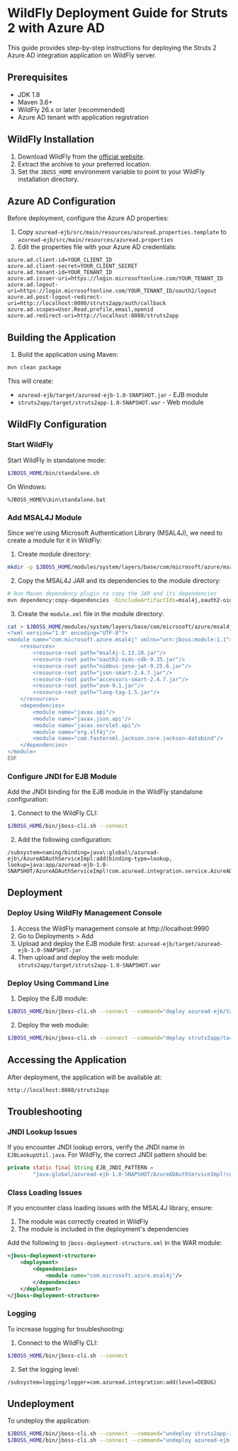 # WildFly Deployment Guide for Struts 2 with Azure AD

This guide provides step-by-step instructions for deploying the Struts 2 Azure AD integration application on WildFly server.

## Prerequisites

- JDK 1.8
- Maven 3.6+
- WildFly 26.x or later (recommended)
- Azure AD tenant with application registration

## WildFly Installation

1. Download WildFly from the [official website](https://www.wildfly.org/downloads/).
2. Extract the archive to your preferred location.
3. Set the `JBOSS_HOME` environment variable to point to your WildFly installation directory.

## Azure AD Configuration

Before deployment, configure the Azure AD properties:

1. Copy `azuread-ejb/src/main/resources/azuread.properties.template` to `azuread-ejb/src/main/resources/azuread.properties`
2. Edit the properties file with your Azure AD credentials:

```properties
azure.ad.client-id=YOUR_CLIENT_ID
azure.ad.client-secret=YOUR_CLIENT_SECRET
azure.ad.tenant-id=YOUR_TENANT_ID
azure.ad.issuer-uri=https://login.microsoftonline.com/YOUR_TENANT_ID
azure.ad.logout-uri=https://login.microsoftonline.com/YOUR_TENANT_ID/oauth2/logout
azure.ad.post-logout-redirect-uri=http://localhost:8080/struts2app/auth/callback
azure.ad.scopes=User.Read,profile,email,openid
azure.ad.redirect-uri=http://localhost:8080/struts2app
```

## Building the Application

1. Build the application using Maven:

```bash
mvn clean package
```

This will create:
- `azuread-ejb/target/azuread-ejb-1.0-SNAPSHOT.jar` - EJB module
- `struts2app/target/struts2app-1.0-SNAPSHOT.war` - Web module

## WildFly Configuration

### Start WildFly

Start WildFly in standalone mode:

```bash
$JBOSS_HOME/bin/standalone.sh
```

On Windows:
```
%JBOSS_HOME%\bin\standalone.bat
```

### Add MSAL4J Module

Since we're using Microsoft Authentication Library (MSAL4J), we need to create a module for it in WildFly:

1. Create module directory:

```bash
mkdir -p $JBOSS_HOME/modules/system/layers/base/com/microsoft/azure/msal4j/main
```

2. Copy the MSAL4J JAR and its dependencies to the module directory:

```bash
# Run Maven dependency plugin to copy the JAR and its dependencies
mvn dependency:copy-dependencies -DincludeArtifactIds=msal4j,oauth2-oidc-sdk,nimbus-jose-jwt,json-smart,accessors-smart,asm,lang-tag -DoutputDirectory=$JBOSS_HOME/modules/system/layers/base/com/microsoft/azure/msal4j/main
```

3. Create the `module.xml` file in the module directory:

```bash
cat > $JBOSS_HOME/modules/system/layers/base/com/microsoft/azure/msal4j/main/module.xml << 'EOF'
<?xml version="1.0" encoding="UTF-8"?>
<module name="com.microsoft.azure.msal4j" xmlns="urn:jboss:module:1.1">
    <resources>
        <resource-root path="msal4j-1.13.10.jar"/>
        <resource-root path="oauth2-oidc-sdk-9.35.jar"/>
        <resource-root path="nimbus-jose-jwt-9.25.6.jar"/>
        <resource-root path="json-smart-2.4.7.jar"/>
        <resource-root path="accessors-smart-2.4.7.jar"/>
        <resource-root path="asm-9.1.jar"/>
        <resource-root path="lang-tag-1.5.jar"/>
    </resources>
    <dependencies>
        <module name="javax.api"/>
        <module name="javax.json.api"/>
        <module name="javax.servlet.api"/>
        <module name="org.slf4j"/>
        <module name="com.fasterxml.jackson.core.jackson-databind"/>
    </dependencies>
</module>
EOF
```

### Configure JNDI for EJB Module

Add the JNDI binding for the EJB module in the WildFly standalone configuration:

1. Connect to the WildFly CLI:

```bash
$JBOSS_HOME/bin/jboss-cli.sh --connect
```

2. Add the following configuration:

```
/subsystem=naming/binding=java\:global\/azuread-ejb\/AzureADAuthServiceImpl:add(binding-type=lookup, lookup=java:app/azuread-ejb-1.0-SNAPSHOT/AzureADAuthServiceImpl!com.azuread.integration.service.AzureADAuthService)
```

## Deployment

### Deploy Using WildFly Management Console

1. Access the WildFly management console at http://localhost:9990
2. Go to Deployments > Add
3. Upload and deploy the EJB module first: `azuread-ejb/target/azuread-ejb-1.0-SNAPSHOT.jar`
4. Then upload and deploy the web module: `struts2app/target/struts2app-1.0-SNAPSHOT.war`

### Deploy Using Command Line

1. Deploy the EJB module:

```bash
$JBOSS_HOME/bin/jboss-cli.sh --connect --command="deploy azuread-ejb/target/azuread-ejb-1.0-SNAPSHOT.jar"
```

2. Deploy the web module:

```bash
$JBOSS_HOME/bin/jboss-cli.sh --connect --command="deploy struts2app/target/struts2app-1.0-SNAPSHOT.war"
```

## Accessing the Application

After deployment, the application will be available at:

```
http://localhost:8080/struts2app
```

## Troubleshooting

### JNDI Lookup Issues

If you encounter JNDI lookup errors, verify the JNDI name in `EJBLookupUtil.java`. For WildFly, the correct JNDI pattern should be:

```java
private static final String EJB_JNDI_PATTERN = 
        "java:global/azuread-ejb-1.0-SNAPSHOT/AzureADAuthServiceImpl!com.azuread.integration.service.AzureADAuthService";
```

### Class Loading Issues

If you encounter class loading issues with the MSAL4J library, ensure:

1. The module was correctly created in WildFly
2. The module is included in the deployment's dependencies

Add the following to `jboss-deployment-structure.xml` in the WAR module:

```xml
<jboss-deployment-structure>
    <deployment>
        <dependencies>
            <module name="com.microsoft.azure.msal4j"/>
        </dependencies>
    </deployment>
</jboss-deployment-structure>
```

### Logging

To increase logging for troubleshooting:

1. Connect to the WildFly CLI:
```bash
$JBOSS_HOME/bin/jboss-cli.sh --connect
```

2. Set the logging level:
```
/subsystem=logging/logger=com.azuread.integration:add(level=DEBUG)
```

## Undeployment

To undeploy the application:

```bash
$JBOSS_HOME/bin/jboss-cli.sh --connect --command="undeploy struts2app-1.0-SNAPSHOT.war"
$JBOSS_HOME/bin/jboss-cli.sh --connect --command="undeploy azuread-ejb-1.0-SNAPSHOT.jar"
```
